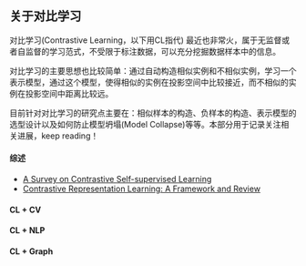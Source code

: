 ## 关于对比学习

对比学习(Contrastive Learning，以下用CL指代) 最近也非常火，属于无监督或者自监督的学习范式，不受限于标注数据，可以充分挖掘数据样本中的信息。

对比学习的主要思想也比较简单：通过自动构造相似实例和不相似实例，学习一个表示模型，通过这个模型，使得相似的实例在投影空间中比较接近，而不相似的实例在投影空间中距离比较远。

目前针对对比学习的研究点主要在：相似样本的构造、负样本的构造、表示模型的选型设计以及如何防止模型坍塌(Model Collapse)等等。本部分用于记录关注相关进展，keep reading！



#### 综述

- [A Survey on Contrastive Self-supervised Learning](https://arxiv.org/abs/2011.00362)
- [Contrastive Representation Learning: A Framework and Review](https://arxiv.org/abs/2010.05113)

#### CL + CV

#### CL + NLP

#### CL + Graph

